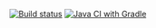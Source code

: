 [![Build status](https://ci.appveyor.com/api/projects/status/52wj0l39nfmbcx31/branch/master?svg=true)](https://ci.appveyor.com/project/AlenaNadezhkina/t1-1/branch/master)
[![Java CI with Gradle](https://github.com/AlenaNadezhkina/t1_1/actions/workflows/gradle.yml/badge.svg)](https://github.com/AlenaNadezhkina/t1_1/actions/workflows/gradle.yml)